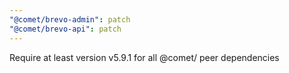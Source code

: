 ```yaml
---
"@comet/brevo-admin": patch
"@comet/brevo-api": patch
---
```


Require at least version v5.9.1 for all @comet/ peer dependencies
